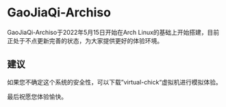# GaoJiaQi-Archiso
GaoJiaQi-Archiso于2022年5月15日开始在Arch Linux的基础上开始搭建，目前正处于不点更新完善的状态，为大家提供更好的体验环境。
## 建议
如果您不确定这个系统的安全性，可以下载”virtual-chick“虚拟机进行模拟体验。
 
 
最后祝愿您体验愉快。
